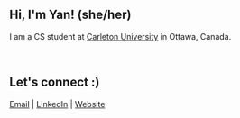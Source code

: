 ## Hi, I'm Yan! (she/her)

I am a CS student at [Carleton University](https://carleton.ca) in Ottawa, Canada.


<br/>  

Let's connect :)
---
[Email](mailto:yantangcs@gmail.com) | [LinkedIn](https://www.linkedin.com/in/yantang01) | [Website](https://yantang.netlify.app)

